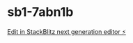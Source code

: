 # sb1-7abn1b

[Edit in StackBlitz next generation editor ⚡️](https://stackblitz.com/~/github.com/JPJP29/sb1-7abn1b)
